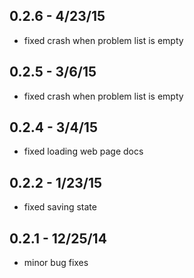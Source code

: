 ## 0.2.6 - 4/23/15
* fixed crash when problem list is empty

## 0.2.5 - 3/6/15
* fixed crash when problem list is empty

## 0.2.4 - 3/4/15
* fixed loading web page docs

## 0.2.2 - 1/23/15
* fixed saving state

## 0.2.1 - 12/25/14
* minor bug fixes
